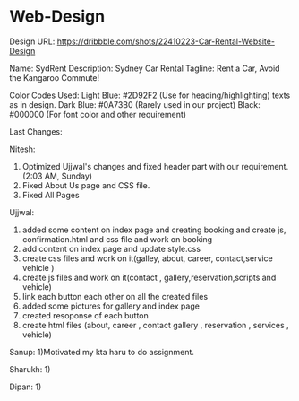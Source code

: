 ﻿# Web-Design

Design URL: https://dribbble.com/shots/22410223-Car-Rental-Website-Design


Name: SydRent
Description: Sydney Car Rental
Tagline: Rent a Car, Avoid the Kangaroo Commute!


Color Codes Used:
Light Blue: #2D92F2    (Use for heading/highlighting) texts as in design.
Dark Blue: #0A73B0     (Rarely used in our project)
Black: #000000         (For font color and other requirement)


Last Changes:

Nitesh:
1) Optimized Ujjwal's changes and fixed header part with our requirement. (2:03 AM, Sunday)
2) Fixed About Us page and CSS file.
3) Fixed All Pages

Ujjwal:
1) added some content on index page and creating booking and create js, confirmation.html and css file and work on booking
2) add content on index page and update style.css
3) create css files and work on it(galley, about, career, contact,service vehicle )
4) create js files and work on it(contact , gallery,reservation,scripts and vehicle)
5) link each button each other on all the created files 
6) added some pictures for gallery and index page
7) created resoponse of each button
8) create html files (about, career , contact gallery , reservation , services , vehicle)

Sanup:
1)Motivated my kta haru to do assignment.


Sharukh:
1)

Dipan:
1)
